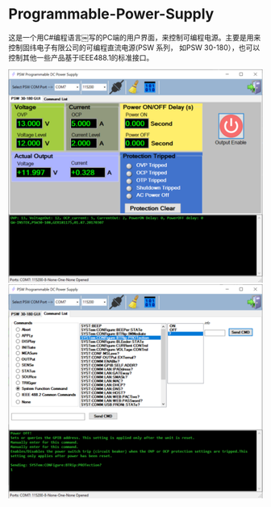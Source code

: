 # Programmable-Power-Supply
这是一个用C#编程语言￼写的PC端的用户界面，来控制可编程电源。主要是用来控制固纬电子有限公司的可编程直流电源(PSW 系列， 如PSW 30-180），也可以控制其他一些产品基于IEEE488.1的标准接口。


<img src="GW_INSTEK_PSW_Series_Programmable_DC_Power%20Supply/images/screenShot1.png">

<img src="GW_INSTEK_PSW_Series_Programmable_DC_Power%20Supply/images/screenShot2.png">
